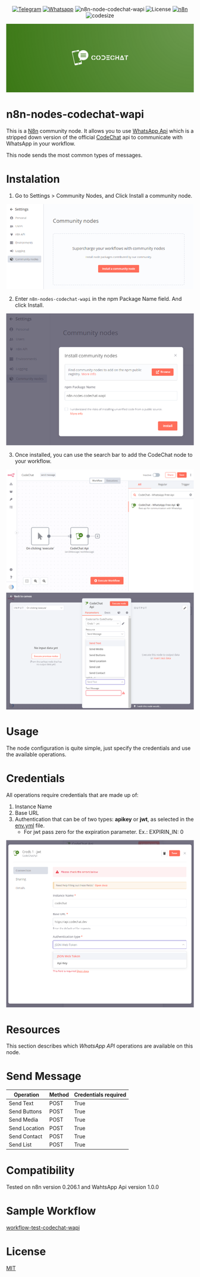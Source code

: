<div align="center">

[![Telegram](https://img.shields.io/badge/Group-Telegram-%2333C1FF)](https://t.me/codechatBR)
[![Whatsapp](https://img.shields.io/badge/WhatsApp-message-%2322BC18)](https://api.whatsapp.com/send?phone=5531995918699)
![n8n-node-codechat-wapi](https://img.shields.io/npm/v/n8n-nodes-codechat-wapi?label=n8n-nodes-codechat-wapi&logo=codechat)
![License](https://img.shields.io/npm/l/n8n-nodes-codechat-wapi)
[![n8n](https://img.shields.io/badge/n8n-community-F94B72)](https://community.n8n.io/)
![codesize](https://img.shields.io/github/languages/code-size/jrcleber/n8n-codechat-wapi)

</div>

<div align="center"><img src="./assets/cover.png"></div>

# n8n-nodes-codechat-wapi

This is a [N8n](https://community.n8n.io) community node. It allows you to use [WhatsApp Api](https://github.com/code-chat-br/whatsapp-api) which is a stripped down version of the official [CodeChat](https://github.com/code-chat-br) api to communicate with WhatsApp in your workflow.

This node sends the most common types of messages.

# Instalation

1. Go to Settings > Community Nodes, and Click Install a community node.

<div align="center">
	<img src="./assets/settings_community_nodes.png", alt="settings_community_nodes.png">
</div>

2. Enter ```n8n-nodes-codechat-wapi``` in the npm Package Name field. And click Install.

<div align="center">
	<img src="./assets/community_nodes.png", alt="community_nodes">
</div>

3. Once installed, you can use the search bar to add the CodeChat node to your workflow.

<div align="center">
	<img src="./assets/codechat_search_bar.png", alt="codechat_search_bar">
</div>

<div align="center">
	<img src="./assets/resource_send_message.png", alt="resource_send_message">
</div>

# Usage

The node configuration is quite simple, just specify the credentials and use the available operations.

# Credentials

All operations require credentials that are made up of:

1. Instance Name
2. Base URL
3. Authentication that can be of two types: **apikey** or **jwt**, as selected in the [env.yml](https://github.com/code-chat-br/whatsapp-api/blob/main/src/dev-env.yml) file.
	- For jwt pass zero for the expiration parameter. Ex.: EXPIRIN_IN: 0

<div align="center">
	<img src="./assets/codechat_wapi_credentials.png", alt="codechat_wapi_credentials">
</div>

# Resources

This section describes which *WhatsApp API* operations are available on this node.

# Send Message

| Operation           | Method | Credentials required |
| --------------------|--------|----------------------|
| Send Text           | POST   | True                 |
| Send Buttons        | POST   | True                 |
| Send Media          | POST   | True                 |
| Send Location       | POST   | True                 |
| Send Contact        | POST   | True                 |
| Send List           | POST   | True                 |

# Compatibility

Tested on n8n version 0.206.1 and WahtsApp Api version 1.0.0

# Sample Workflow

[workflow-test-codechat-wapi](./workflow-test-codechat-wapi.json)

# License
[MIT](./LICENSE.md)

